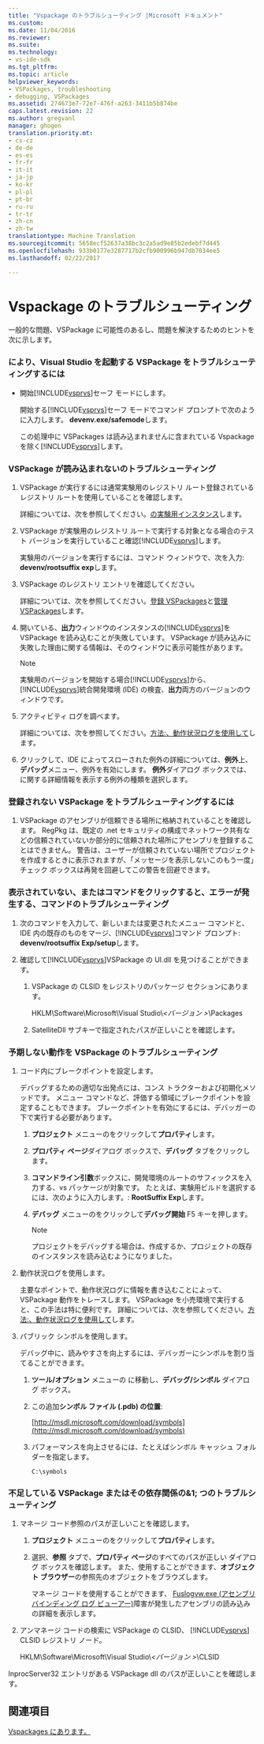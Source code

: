 ```yaml
---
title: "Vspackage のトラブルシューティング |Microsoft ドキュメント"
ms.custom: 
ms.date: 11/04/2016
ms.reviewer: 
ms.suite: 
ms.technology:
- vs-ide-sdk
ms.tgt_pltfrm: 
ms.topic: article
helpviewer_keywords:
- VSPackages, troubleshooting
- debugging, VSPackages
ms.assetid: 274673e7-72e7-476f-a263-3411b5b874be
caps.latest.revision: 22
ms.author: gregvanl
manager: ghogen
translation.priority.mt:
- cs-cz
- de-de
- es-es
- fr-fr
- it-it
- ja-jp
- ko-kr
- pl-pl
- pt-br
- ru-ru
- tr-tr
- zh-cn
- zh-tw
translationtype: Machine Translation
ms.sourcegitcommit: 5658ecf52637a38bc3c2a5ad9e85b2edebf7d445
ms.openlocfilehash: 933b0177e3287717b2cfb900996b947db7034ee5
ms.lasthandoff: 02/22/2017

---
```

# <a name="troubleshooting-vspackages"></a>Vspackage のトラブルシューティング
一般的な問題、VSPackage に可能性のあるし、問題を解決するためのヒントを次に示します。  
  
### <a name="to-troubleshoot-a-vspackage-that-keeps-visual-studio-from-starting"></a>により、Visual Studio を起動する VSPackage をトラブルシューティングするには  
  
-   開始[!INCLUDE[vsprvs](../code-quality/includes/vsprvs_md.md)]セーフ モードにします。  
  
     開始する[!INCLUDE[vsprvs](../code-quality/includes/vsprvs_md.md)]セーフ モードでコマンド プロンプトで次のように入力します。 **devenv.exe/safemode**します。  
  
     この処理中に VSPackages は読み込まれませんに含まれている Vspackage を除く[!INCLUDE[vsprvs](../code-quality/includes/vsprvs_md.md)]します。  
  
### <a name="to-troubleshoot-a-vspackage-that-does-not-load"></a>VSPackage が読み込まれないのトラブルシューティング  
  
1.  VSPackage が実行するには通常実験用のレジストリ ルート登録されているレジストリ ルートを使用していることを確認します。  
  
     詳細については、次を参照してください。[の実験用インスタンス](../extensibility/the-experimental-instance.md)します。  
  
2.  VSPackage が実験用のレジストリ ルートで実行する対象となる場合のテスト バージョンを実行していること確認[!INCLUDE[vsprvs](../code-quality/includes/vsprvs_md.md)]します。  
  
     実験用のバージョンを実行するには、コマンド ウィンドウで、次を入力: **devenv/rootsuffix exp**します。  
  
3.  VSPackage のレジストリ エントリを確認してください。  
  
     詳細については、次を参照してください。[登録 VSPackages](http://msdn.microsoft.com/en-us/31e6050f-1457-4849-944a-a3c36b76f3dd)と[管理 VSPackages](../extensibility/managing-vspackages.md)します。  
  
4.  開いている、**出力**ウィンドウのインスタンスの[!INCLUDE[vsprvs](../code-quality/includes/vsprvs_md.md)]を VSPackage を読み込むことが失敗しています。 VSPackage が読み込みに失敗した理由に関する情報は、そのウィンドウに表示可能性があります。  
  
    > [!NOTE]
    >  実験用のバージョンを開始する場合[!INCLUDE[vsprvs](../code-quality/includes/vsprvs_md.md)]から、[!INCLUDE[vsprvs](../code-quality/includes/vsprvs_md.md)]統合開発環境 (IDE) の検査、**出力**両方のバージョンのウィンドウです。  
  
5.  アクティビティ ログを調べます。  
  
     詳細については、次を参照してください。[方法:、動作状況ログを使用して](../extensibility/how-to-use-the-activity-log.md)します。  
  
6.  クリックして、IDE によってスローされた例外の詳細については、**例外**上、**デバッグ**メニュー、例外を有効にします。 **例外**ダイアログ ボックスでは、に関する詳細情報を表示する例外の種類を選択します。  
  
### <a name="to-troubleshoot-a-vspackage-that-does-not-register"></a>登録されない VSPackage をトラブルシューティングするには  
  
1.  VSPackage のアセンブリが信頼できる場所に格納されていることを確認します。 RegPkg は、既定の .net セキュリティの構成でネットワーク共有などの信頼されていないか部分的に信頼された場所にアセンブリを登録することはできません。 警告は、ユーザーが信頼されていない場所でプロジェクトを作成するときに表示されますが、「メッセージを表示しないこのもう一度」チェック ボックスは再発を回避してこの警告を回避できます。  
  
### <a name="to-troubleshoot-a-command-that-is-not-visible-or-that-generates-an-error-when-you-click-a-command"></a>表示されていない、またはコマンドをクリックすると、エラーが発生する、コマンドのトラブルシューティング  
  
1.  次のコマンドを入力して、新しいまたは変更されたメニュー コマンドと、IDE 内の既存のものをマージ、[!INCLUDE[vsprvs](../code-quality/includes/vsprvs_md.md)]コマンド プロンプト: **devenv/rootsuffix Exp/setup**します。  
  
2.  確認して[!INCLUDE[vsprvs](../code-quality/includes/vsprvs_md.md)]VSPackage の UI.dll を見つけることができます。  
  
    1.  VSPackage の CLSID をレジストリのパッケージ セクションにあります。  
  
         HKLM\Software\Microsoft\Visual Studio\\*\<バージョン >*\Packages  
  
    2.  SatelliteDll サブキーで指定されたパスが正しいことを確認します。  
  
### <a name="to-troubleshoot-a-vspackage-that-behaves-unexpectedly"></a>予期しない動作を VSPackage のトラブルシューティング  
  
1.  コード内にブレークポイントを設定します。  
  
     デバッグするための適切な出発点には、コンス トラクターおよび初期化メソッドです。 メニュー コマンドなど、評価する領域にブレークポイントを設定することもできます。 ブレークポイントを有効にするには、デバッガーの下で実行する必要があります。  
  
    1.  **プロジェクト** メニューのをクリックして**プロパティ**します。  
  
    2.  **プロパティ ページ**ダイアログ ボックスで、**デバッグ** タブをクリックします。  
  
    3.  **コマンドライン引数**ボックスに、開発環境のルートのサフィックスを入力する、vs パッケージが対象です。 たとえば、実験用ビルドを選択するには、次のように入力します。: **RootSuffix Exp**します。  
  
    4.  **デバッグ** メニューのをクリックして**デバッグ開始** F5 キーを押します。  
  
        > [!NOTE]
        >  プロジェクトをデバッグする場合は、作成するか、プロジェクトの既存のインスタンスを読み込むようになりました。  
  
2.  動作状況ログを使用します。  
  
     主要なポイントで、動作状況ログに情報を書き込むことによって、VSPackage 動作をトレースします。 VSPackage を小売環境で実行すると、この手法は特に便利です。 詳細については、次を参照してください。[方法:、動作状況ログを使用して](../extensibility/how-to-use-the-activity-log.md)します。  
  
3.  パブリック シンボルを使用します。  
  
     デバッグ中に、読みやすさを向上するには、デバッガーにシンボルを割り当てることができます。  
  
    1.  **ツール/オプション** メニューの に移動し、**デバッグ/シンボル** ダイアログ ボックス。  
  
    2.  この追加**シンボル ファイル (.pdb) の位置**:  
  
         [http://msdl.microsoft.com/download/symbols](http://msdl.microsoft.com/download/symbols)  
  
    3.  パフォーマンスを向上させるには、たとえばシンボル キャッシュ フォルダーを指定します。  
  
        ```  
        C:\symbols  
        ```  
  
### <a name="to-troubleshoot-a-missing-vspackage-or-one-of-its-dependencies"></a>不足している VSPackage またはその依存関係の&1; つのトラブルシューティング  
  
1.  マネージ コード参照のパスが正しいことを確認します。  
  
    1.  **プロジェクト** メニューのをクリックして**プロパティ**します。  
  
    2.  選択、**参照** タブで、**プロパティ ページ**のすべてのパスが正しい ダイアログ ボックスを確認します。 また、使用することができます、**オブジェクト ブラウザー**の参照先のオブジェクトをブラウズします。  
  
         マネージ コードを使用することができます、 [Fuslogvw.exe (アセンブリ バインディング ログ ビューアー)](http://msdn.microsoft.com/Library/e32fa443-0778-4cc3-bf36-5c8ea297d296)障害が発生したアセンブリの読み込みの詳細を表示します。  
  
2.  アンマネージ コードの検索に VSPackage の CLSID、 [!INCLUDE[vsprvs](../code-quality/includes/vsprvs_md.md)] CLSID レジストリ ノード。  
  
     HKLM\Software\Microsoft\Visual Studio\\*\<バージョン >*\CLSID  
  
 InprocServer32 エントリがある VSPackage dll のパスが正しいことを確認します。  
  
## <a name="see-also"></a>関連項目  
 [Vspackages にあります。](../extensibility/internals/vspackages.md)
